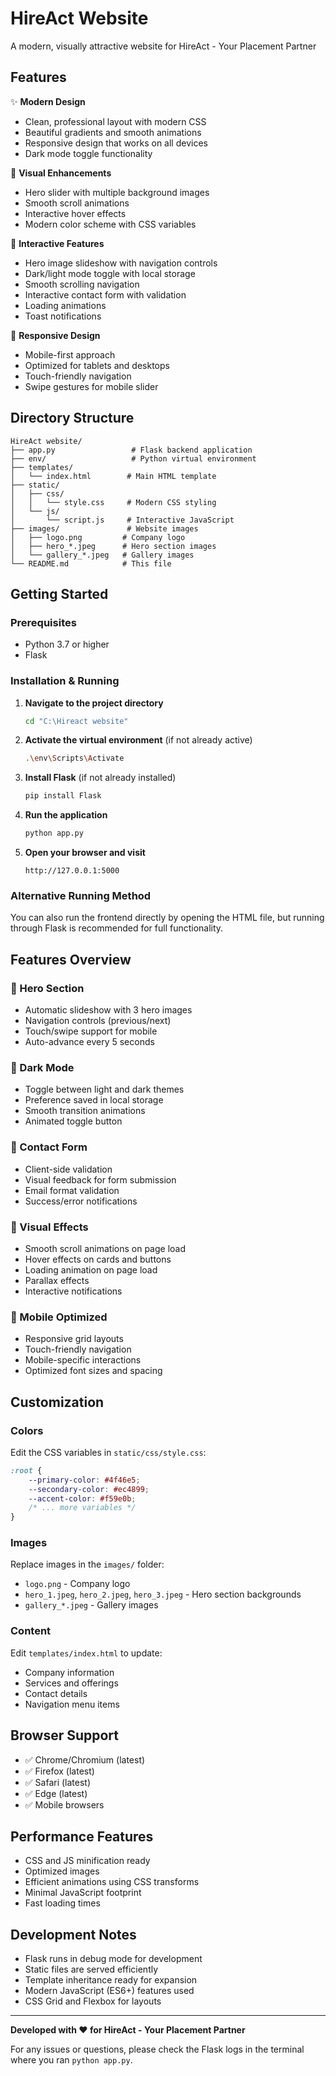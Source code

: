 # HireAct Website

A modern, visually attractive website for HireAct - Your Placement Partner

## Features

✨ **Modern Design**
- Clean, professional layout with modern CSS
- Beautiful gradients and smooth animations
- Responsive design that works on all devices
- Dark mode toggle functionality

🎨 **Visual Enhancements**
- Hero slider with multiple background images
- Smooth scroll animations
- Interactive hover effects
- Modern color scheme with CSS variables

🚀 **Interactive Features**
- Hero image slideshow with navigation controls
- Dark/light mode toggle with local storage
- Smooth scrolling navigation
- Interactive contact form with validation
- Loading animations
- Toast notifications

📱 **Responsive Design**
- Mobile-first approach
- Optimized for tablets and desktops
- Touch-friendly navigation
- Swipe gestures for mobile slider

## Directory Structure

```
HireAct website/
├── app.py                 # Flask backend application
├── env/                   # Python virtual environment
├── templates/
│   └── index.html        # Main HTML template
├── static/
│   ├── css/
│   │   └── style.css     # Modern CSS styling
│   └── js/
│       └── script.js     # Interactive JavaScript
├── images/               # Website images
│   ├── logo.png         # Company logo
│   ├── hero_*.jpeg      # Hero section images
│   └── gallery_*.jpeg   # Gallery images
└── README.md            # This file
```

## Getting Started

### Prerequisites
- Python 3.7 or higher
- Flask

### Installation & Running

1. **Navigate to the project directory**
   ```bash
   cd "C:\Hireact website"
   ```

2. **Activate the virtual environment** (if not already active)
   ```bash
   .\env\Scripts\Activate
   ```

3. **Install Flask** (if not already installed)
   ```bash
   pip install Flask
   ```

4. **Run the application**
   ```bash
   python app.py
   ```

5. **Open your browser and visit**
   ```
   http://127.0.0.1:5000
   ```

### Alternative Running Method

You can also run the frontend directly by opening the HTML file, but running through Flask is recommended for full functionality.

## Features Overview

### 🎯 Hero Section
- Automatic slideshow with 3 hero images
- Navigation controls (previous/next)
- Touch/swipe support for mobile
- Auto-advance every 5 seconds

### 🌙 Dark Mode
- Toggle between light and dark themes
- Preference saved in local storage
- Smooth transition animations
- Animated toggle button

### 📝 Contact Form
- Client-side validation
- Visual feedback for form submission
- Email format validation
- Success/error notifications

### 🎨 Visual Effects
- Smooth scroll animations on page load
- Hover effects on cards and buttons
- Loading animation on page load
- Parallax effects
- Interactive notifications

### 📱 Mobile Optimized
- Responsive grid layouts
- Touch-friendly navigation
- Mobile-specific interactions
- Optimized font sizes and spacing

## Customization

### Colors
Edit the CSS variables in `static/css/style.css`:
```css
:root {
    --primary-color: #4f46e5;
    --secondary-color: #ec4899;
    --accent-color: #f59e0b;
    /* ... more variables */
}
```

### Images
Replace images in the `images/` folder:
- `logo.png` - Company logo
- `hero_1.jpeg`, `hero_2.jpeg`, `hero_3.jpeg` - Hero section backgrounds
- `gallery_*.jpeg` - Gallery images

### Content
Edit `templates/index.html` to update:
- Company information
- Services and offerings
- Contact details
- Navigation menu items

## Browser Support

- ✅ Chrome/Chromium (latest)
- ✅ Firefox (latest)
- ✅ Safari (latest)
- ✅ Edge (latest)
- ✅ Mobile browsers

## Performance Features

- CSS and JS minification ready
- Optimized images
- Efficient animations using CSS transforms
- Minimal JavaScript footprint
- Fast loading times

## Development Notes

- Flask runs in debug mode for development
- Static files are served efficiently
- Template inheritance ready for expansion
- Modern JavaScript (ES6+) features used
- CSS Grid and Flexbox for layouts

---

**Developed with ❤️ for HireAct - Your Placement Partner**

For any issues or questions, please check the Flask logs in the terminal where you ran `python app.py`.
